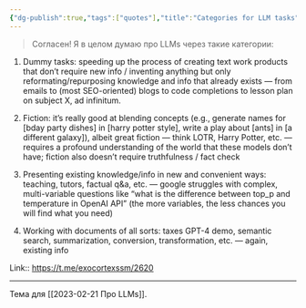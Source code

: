 ```yaml
---
{"dg-publish":true,"tags":["quotes"],"title":"Categories for LLM tasks","date":"2023-03-15T22:39:01+04:00","modified_at":"2023-03-15T22:39:24+04:00","alias":"Categories for LLM tasks","permalink":"/quotes/202303152239/","dgPassFrontmatter":true}
---
```



> Согласен! Я в целом думаю про LLMs через такие категории:

1) Dummy tasks: speeding up the process of creating text work products that don’t require new info / inventing anything but only reformating/repurposing knowledge and info that already exists — from emails to (most SEO-oriented) blogs to code completions to lesson plan on subject X, ad infinitum.

2) Fiction: it’s really good at blending concepts (e.g., generate names for [bday party dishes] in [harry potter style], write a play about [ants] in [a different galaxy]), albeit great fiction — think LOTR, Harry Potter, etc. — requires a profound understanding of the world that these models don’t have; fiction also doesn’t require truthfulness / fact check

3) Presenting existing knowledge/info in new and convenient ways: teaching, tutors, factual q&a, etc. — google struggles with complex, multi-variable questions like “what is the difference between top_p and temperature in OpenAI API” (the more variables, the less chances you will find what you need)

4) Working with documents of all sorts: taxes GPT-4 demo, semantic search, summarization, conversion, transformation, etc. — again, existing info

Link:: https://t.me/exocortexssm/2620

---

Тема для [[2023-02-21 Про LLMs]].
